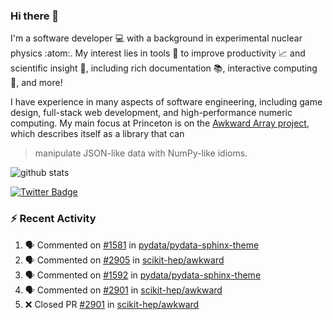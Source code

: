 ### Hi there 👋 

I'm a software developer 💻 with a background in experimental nuclear physics :atom:. My interest lies in tools :wrench: to improve productivity :chart_with_upwards_trend: and scientific insight :telescope:, including rich documentation 📚, interactive computing 🧮, and more! 

I have experience in many aspects of software engineering, including game design, full-stack web development, and high-performance numeric computing. My main focus at Princeton is on the [Awkward Array project](awkward-array.org/), which describes itself as a library that can 
> manipulate JSON-like data with NumPy-like idioms.

![github stats](https://github-readme-stats.vercel.app/api?username=agoose77&show_icons=true&hide_rank=true&hide_title=true&bg_color=30,e76445,904e95&text_color=efe3ec&icon_color=efe3ec)
<!--
**agoose77/agoose77** is a ✨ _special_ ✨ repository because its `README.md` (this file) appears on your GitHub profile.

Here are some ideas to get you started:

- 🔭 I’m currently working on ...
- 🌱 I’m currently learning ...
- 👯 I’m looking to collaborate on ...
- 🤔 I’m looking for help with ...
- 💬 Ask me about ...
- 📫 How to reach me: ...
- 😄 Pronouns: ...
- ⚡ Fun fact: ...
-->

[![Twitter Badge](https://img.shields.io/twitter/follow/agoose77?style=flat-square&logo=Twitter&logoColor=white&color=cornflowerblue)](https://twitter.com/agoose77)

### :zap: Recent Activity

<!--START_SECTION:activity-->
1. 🗣 Commented on [#1581](https://github.com/pydata/pydata-sphinx-theme/issues/1581#issuecomment-1858846766) in [pydata/pydata-sphinx-theme](https://github.com/pydata/pydata-sphinx-theme)
2. 🗣 Commented on [#2905](https://github.com/scikit-hep/awkward/issues/2905#issuecomment-1858545558) in [scikit-hep/awkward](https://github.com/scikit-hep/awkward)
3. 🗣 Commented on [#1592](https://github.com/pydata/pydata-sphinx-theme/pull/1592#issuecomment-1857923741) in [pydata/pydata-sphinx-theme](https://github.com/pydata/pydata-sphinx-theme)
4. 🗣 Commented on [#2901](https://github.com/scikit-hep/awkward/pull/2901#issuecomment-1857905733) in [scikit-hep/awkward](https://github.com/scikit-hep/awkward)
5. ❌ Closed PR [#2901](https://github.com/scikit-hep/awkward/pull/2901) in [scikit-hep/awkward](https://github.com/scikit-hep/awkward)
<!--END_SECTION:activity-->
